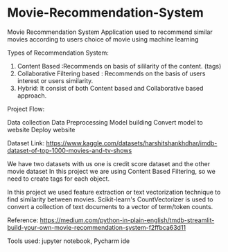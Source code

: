 # Movie-Recommendation-System

Movie Recommendation System
Application used to recommend similar movies according to users choice of movie using machine learning

Types of Recommendation System:
 1) Content Based :Recommends on basis of sililarity of the content. (tags)
 2) Collaborative Filtering based : Recommends on the basis of users interest or users similarity.
 3) Hybrid: It consist of both Content based and Collaborative based approach.

Project Flow:
 
Data collection
Data Preprocessing 
Model building
Convert model to website
Deploy website


Dataset Link: https://www.kaggle.com/datasets/harshitshankhdhar/imdb-dataset-of-top-1000-movies-and-tv-shows
 


We have two datasets with us one is credit score dataset and the other movie dataset
In this project we are using Content Based Filtering, so we need to create tags for each object.

In this project we used feature extraction or text vectorization technique to find similarity between movies. Scikit-learn's CountVectorizer is used to convert a collection of text documents to a vector of term/token counts.
 


Reference:
https://medium.com/python-in-plain-english/tmdb-streamlit-build-your-own-movie-recommendation-system-f2ffbca63d11

Tools used:
jupyter notebook, Pycharm ide 
